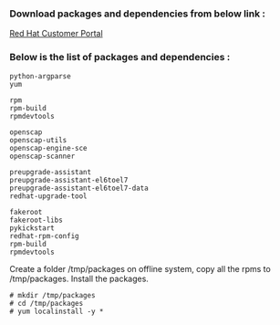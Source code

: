 ### Download packages and dependencies from below link :

[Red Hat Customer Portal](https://access.redhat.com/downloads/content/69/ver=/rhel---6/6.10/x86_64/packages)

### Below is the list of packages and dependencies :

```
python-argparse
yum

rpm
rpm-build
rpmdevtools

openscap
openscap-utils
openscap-engine-sce
openscap-scanner

preupgrade-assistant                              
preupgrade-assistant-el6toel7                        
preupgrade-assistant-el6toel7-data                 
redhat-upgrade-tool

fakeroot                                            
fakeroot-libs                                         
pykickstart
redhat-rpm-config
rpm-build
rpmdevtools
```

Create a folder /tmp/packages on offline system, copy all the rpms to /tmp/packages. Install the packages.
```
# mkdir /tmp/packages
# cd /tmp/packages
# yum localinstall -y *
```
